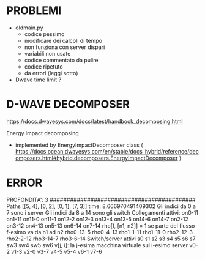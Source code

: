 # PROBLEMI
- oldmain.py
  - codice pessimo
  - modificare dei calcoli di tempo
  - non funziona con server dispari
  - variabili non usate
  - codice commentato da pulire
  - codice ripetuto
  - da errori (leggi sotto)
- Dwave time limit ?

# D-WAVE DECOMPOSER
https://docs.dwavesys.com/docs/latest/handbook_decomposing.html

Energy impact decomposing
- implemented by EnergyImpactDecomposer class ( https://docs.ocean.dwavesys.com/en/stable/docs_hybrid/reference/decomposers.html#hybrid.decomposers.EnergyImpactDecomposer )

# ERROR 
PROFONDITA': 3
###########################################
Paths
[[5, 4], [6, 2], [0, 1], [7, 3]]
time: 8.666970491409302
Gli indici da 0 a 7 sono i server
Gli indici da 8 a 14 sono gli switch
Collegamenti attivi: 
on0-11
on1-11
on11-0
on11-1
on12-2
on12-3
on13-4
on13-5
on14-6
on14-7
on2-12
on3-12
on4-13
on5-13
on6-14
on7-14
rho[f, [n1, n2]] = 1 se parte del flusso f-esimo va da n1 ad n2
rho0-13-5
rho0-4-13
rho1-1-11
rho1-11-0
rho2-12-3
rho2-2-12
rho3-14-7
rho3-6-14
Switch/server attivi
s0
s1
s2
s3
s4
s5
s6
s7
sw3
sw4
sw5
sw6
v[j, i]: la j-esima macchina virtuale sul i-esimo server
v0-2
v1-3
v2-0
v3-7
v4-5
v5-4
v6-1
v7-6
